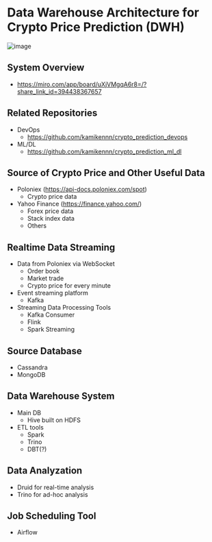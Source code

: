 # Data Warehouse Architecture for Crypto Price Prediction (DWH)
![image](https://github.com/kamikennn/crypto-prediction-dwh/assets/45506894/31ebd4d5-1fa3-4ee7-9a16-bcae99faffd0)
## System Overview
- https://miro.com/app/board/uXjVMgqA6r8=/?share_link_id=394438367657
## Related Repositories
- DevOps
  - https://github.com/kamikennn/crypto_prediction_devops
- ML/DL
  - https://github.com/kamikennn/crypto_prediction_ml_dl
## Source of Crypto Price and Other Useful Data
- Poloniex (https://api-docs.poloniex.com/spot)
  - Crypto price data
- Yahoo Finance (https://finance.yahoo.com/)
  - Forex price data
  - Stack index data
  - Others
## Realtime Data Streaming
- Data from Poloniex via WebSocket
  - Order book
  - Market trade
  - Crypto price for every minute
- Event streaming platform
  - Kafka
- Streaming Data Processing Tools
  - Kafka Consumer
  - Flink
  - Spark Streaming
## Source Database
- Cassandra
- MongoDB
## Data Warehouse System
- Main DB
  - Hive built on HDFS
- ETL tools
  - Spark
  - Trino
  - DBT(?)
## Data Analyzation
- Druid for real-time analysis
- Trino for ad-hoc analysis
## Job Scheduling Tool
- Airflow
